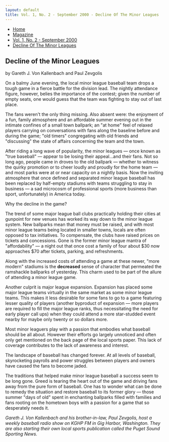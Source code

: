 ```yaml
---
layout: default
title: Vol. 1, No. 2 - September 2000 - Decline Of The Minor Leagues
---
```

<nav class="breadcrumb" aria-label="breadcrumbs">
  <ul>
    <li><a href="{{ site.url }}{{ site.baseurl }}/index.html">Home</a></li>
    <li><a href="../magazine-home.html">Magazine</a></li>
    <li><a href="bi_vol_1_no_2_home.html">Vol. 1, No. 2 - September 2000</a></li>
    <li class="is-active"><a href="#" aria-current="page">Decline Of The Minor Leagues</a></li>
  </ul>
</nav>

<section class="storycontent">
  <h1>Decline of the Minor Leagues</h1>
  <p>by Gareth J. Von Kallenbach and Paul Zevgolis</p>

  <p>
    On a balmy June evening, the local minor league baseball team drops a tough game in a fierce battle for the division lead.  The nightly attendance figure, however, belies the importance of the contest; given the number of empty seats, one would guess that the team was fighting to stay out of last place.
  </p>

  <p>
    The fans weren't the only thing missing.  Also absent were: the enjoyment of a fun, family atmosphere and an affordable summer evening out in the intimate confines of a small town ballpark; an "at home" feel of relaxed players carrying on conversations with fans along the baseline before and during the game; "old timers" congregating with old friends and "discussing" the state of affairs concerning the team and the town.
  </p>

  <p>
    After riding a long wave of popularity, the minor leagues &mdash; once known as "true baseball" &mdash; appear to be losing their appeal...and their fans.  Not so long ago, people came in droves to the old ballpark &mdash; whether to witness the quirky promotion or to cheer loudly and proudly for the home team &mdash; and most parks were at or near capacity on a nightly basis.  Now the inviting atmosphere that once defined and separated minor league baseball has been replaced by half-empty stadiums with teams struggling to stay in business &mdash; a sad microcosm of professional sports (more business than sport, unfortunately) in America today. 
  </p>

  <p>
  Why the decline in the game?
  </p>

  <p>
    The trend of some major league ball clubs practically holding their cities at gunpoint for new venues has worked its way down to the minor league system. New ballparks mean that money must be raised, and with most minor league teams being located in smaller towns, locals are often opposed to tax initiatives.  To compensate, the clubs have raised prices on tickets and concessions.  Gone is the former minor league mantra of "affordability" &mdash; a night out that once cost a family of four about $30 now approaches $70 after tickets, parking, and refreshments.
  </p>

  <p>
    Along with the increased costs of attending a game at these newer, "more modern" stadiums is the <B>decreased</B> sense of character that permeated the ramshackle ballparks of yesterday.  This charm used to be part of the allure of attending a minor league game.
  </p>

  <p>
    Another culprit is major league expansion. Expansion has placed some major league teams virtually in the same market as some minor league teams. This makes it less desirable for some fans to go to a game featuring lesser quality of players (another byproduct of expansion &mdash; more players are required to fill the major league ranks, thus necessitating the need for early player call ups) when they could attend a more star-studded event nearby for maybe only twenty or so dollars more.
  </p>

  <p>
    Most minor leaguers play with a passion that embodies what baseball should be all about. However their efforts go largely unnoticed and often only get mentioned on the back page of the local sports paper.  This lack of coverage contributes to the lack of awareness and interest.
  </p>

  <p>
    The landscape of baseball has changed forever.  At all levels of baseball, skyrocketing payrolls and power struggles between players and owners have caused the fans to become jaded.
  </p>

  <p>
    The traditions that helped make minor league baseball a success seem to be long gone.  Greed is tearing the heart out of the game and driving fans away from the pure form of baseball.  One has to wonder what can be done to remedy the situation and restore baseball to its former glory &mdash; those summer "days of old" spent in enchanting ballparks filled with families and fans rooting on the hometown boys with a passion for a game that so desperately needs it.
  </p>

  <p>
    <em>Gareth J. Von Kallenbach and his brother-in-law, Paul Zevgolis, host a weekly baseball radio show on KGHP FM in Gig Harbor, Washington. They are also starting their own local sports publication called the Puget Sound Sporting News.</em>
  </p>
</section>
